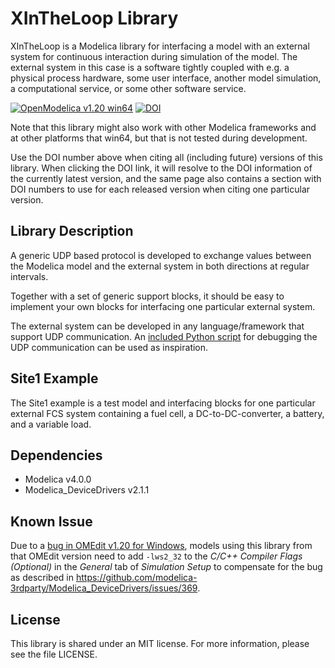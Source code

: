# XInTheLoop Library

XInTheLoop is a Modelica library for interfacing a model with an external system for continuous interaction during simulation of the model. The external system in this case is a software tightly coupled with e.g. a physical process hardware, some user interface, another model simulation, a computational service, or some other software service.

[![OpenModelica v1.20 win64](https://img.shields.io/badge/OpenModelica-v1.20%20win64-blue)](https://openmodelica.org/)
[![DOI](https://zenodo.org/badge/DOI/10.5281/zenodo.7697300.svg)](https://doi.org/10.5281/zenodo.7697300)

Note that this library might also work with other Modelica frameworks and at other platforms that win64, but that is not tested during development.

Use the DOI number above when citing all (including future) versions of this library. When clicking the DOI link, it will resolve to the DOI information of the currently latest version, and the same page also contains a section with DOI numbers to use for each released version when citing one particular version.

## Library Description

A generic UDP based protocol is developed to exchange values between the Modelica model and the external system in both directions at regular intervals.

Together with a set of generic support blocks, it should be easy to implement your own blocks for interfacing one particular external system.

The external system can be developed in any language/framework that support UDP communication. An [included Python script](XInTheLoop/Resources/tools/site1-protocol.py) for debugging the UDP communication can be used as inspiration.

## Site1 Example

The Site1 example is a test model and interfacing blocks for one particular external FCS system containing a fuel cell, a DC-to-DC-converter, a battery, and a variable load.

## Dependencies

- Modelica v4.0.0
- Modelica_DeviceDrivers v2.1.1

## Known Issue

Due to a [bug in OMEdit v1.20 for Windows](https://github.com/OpenModelica/OpenModelica/issues/10132), models using this library from that OMEdit version need to add `-lws2_32` to the _C/C++ Compiler Flags (Optional)_ in the _General_ tab of _Simulation Setup_ to compensate for the bug as described in https://github.com/modelica-3rdparty/Modelica_DeviceDrivers/issues/369.

## License

This library is shared under an MIT license. For more information, please see the file LICENSE.
